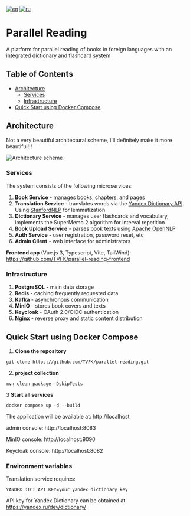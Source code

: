 [![en](https://img.shields.io/badge/lang-en-red.svg)](README.md)
[![ru](https://img.shields.io/badge/lang-ru-green.svg)](README.ru.md)
# Parallel Reading

A platform for parallel reading of books in foreign languages with an integrated dictionary and flashcard system

## Table of Contents
- [Architecture](#architecture)
    - [Services](#services)
    - [Infrastructure](#infrastructure)
- [Quick Start using Docker Compose](#quick-start-using-docker-compose)

## Architecture

Not a very beautiful architectural scheme, I'll definitely make it more beautiful!!!

![Architecture scheme](https://github.com/user-attachments/assets/f1fd5b71-e1a4-4773-8186-64231b27cbe1)

### Services

The system consists of the following microservices:

1) **Book Service** - manages books, chapters, and pages
2) **Translation Service** - translates words via the  [Yandex Dictionary API](https://yandex.ru/dev/dictionary/). Using [StanfordNLP](https://nlp.stanford.edu/) for lemmatization
3) **Dictionary Service** - manages user flashcards and vocabulary, implements the SuperMemo 2 algorithm for interval repetition
4) **Book Upload Service** - parses book texts using [Apache OpenNLP](https://opennlp.apache.org/)
5) **Auth Service** - user registration, password reset, etc
6) **Admin Client** - web interface for administrators

**Frontend app** (Vue.js 3, Typescript, Vite, TailWind): https://github.com/TVFK/parallel-reading-frontend

### Infrastructure

1) **PostgreSQL** - main data storage
2) **Redis** - caching frequently requested data
3) **Kafka** - asynchronous communication
4) **MinIO** - stores book covers and texts
5) **Keycloak** - OAuth 2.0/OIDC authentication
6) **Nginx** - reverse proxy and static content distribution

## Quick Start using Docker Compose

1. **Clone the repository**

```shell
git clone https://github.com/TVFK/parallel-reading.git
```

2. **project collection**

```shell
mvn clean package -DskipTests
```

3 **Start all services**

```shell
docker compose up -d --build
```
The application will be available at: http://localhost

admin console: http://localhost:8083

MinIO console: http://localhost:9090

Keycloak console: http://localhost:8082

### Environment variables

Translation service requires:
```env
YANDEX_DICT_API_KEY=your_yandex_dictionary_key
```
API key for Yandex Dictionary can be obtained at https://yandex.ru/dev/dictionary/